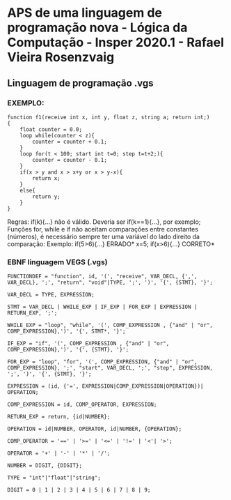 # APS de uma linguagem de programação nova - Lógica da Computação - Insper 2020.1 - Rafael Vieira Rosenzvaig

## Linguagem de programação .vgs

### EXEMPLO:
```
function f1(receive int x, int y, float z, string a; return int;)
{
	float counter = 0.0;
	loop while(counter < z){
		counter = counter + 0.1;
	}
	loop for(t < 100; start int t=0; step t=t+2;){
		counter = counter - 0.1;
	}
	if(x > y and x > x+y or x > y-x){
		return x;
	}
	else{
		return y;
	}
}
```
Regras:
if(k){…} não é válido. Deveria ser if(k==1){…}, por exemplo;
Funções for, while e if não aceitam comparações entre constantes (números), é necessário sempre ter uma variável do lado direito da comparação:
Exemplo: 
if(5>6){...} ERRADO*
x=5; if(x>6){...} CORRETO*

### EBNF linguagem VEGS (.vgs)
```
FUNCTIONDEF = "function", id, '(', "receive", VAR_DECL, {',', VAR_DECL}, ';', "return", "void"|TYPE, ';', ')', '{', {STMT}, '}';

VAR_DECL = TYPE, EXPRESSION;

STMT = VAR_DECL | WHILE_EXP | IF_EXP | FOR_EXP | EXPRESSION | RETURN_EXP, ';';

WHILE_EXP = "loop", "while", '(', COMP_EXPRESSION , {"and" | "or", COMP_EXPRESSION},')', '{', STMT*, '}';

IF_EXP = "if", '(', COMP_EXPRESSION , {"and" | "or", COMP_EXPRESSION},')', '{', {STMT}, '}';

FOR_EXP = "loop", "for", '(', COMP_EXPRESSION, {"and" | "or", COMP_EXPRESSION}, ';', "start", VAR_DECL, ';', "step", EXPRESSION, ';', ')', '{', {STMT}, '}';

EXPRESSION = (id, {'=', EXPRESSION|COMP_EXPRESSION|OPERATION})| OPERATION;

COMP_EXPRESSION = id, COMP_OPERATOR, EXPRESSION;

RETURN_EXP = return, {id|NUMBER};

OPERATION = id|NUMBER, OPERATOR, id|NUMBER, {OPERATION};

COMP_OPERATOR = '==' | '>=' | '<=' | '!=' | '<'| '>';

OPERATOR = '+' | '-' | '*' | '/';

NUMBER = DIGIT, {DIGIT};

TYPE = "int"|"float"|"string";

DIGIT = 0 | 1 | 2 | 3 | 4 | 5 | 6 | 7 | 8 | 9;
